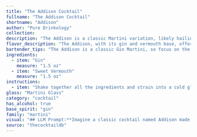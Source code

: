 ```yaml
---
title: "The Addison Cocktail"
fullname: "The Addison Cocktail"
shortname: "Addison"
author: "Pure Drinkology"
collection:
description: "The Addison is a classic Martini variation, likely hailing from the early 20th century.  This gin-based cocktail is part of the Martini family, known for its dry, crisp flavor profile and elegant presentation. "
flavor_description: "The Addison, with its gin and vermouth base, offers a sophisticated and refreshing taste. The botanicals of the gin shine through, creating a bright and complex flavor profile with notes of juniper, citrus, and spice. The vermouth adds a touch of dryness and herbal complexity, balancing the gin's boldness. The result is a well-rounded cocktail that is both invigorating and elegant. "
bartender_tips: "The Addison is a classic Gin Martini, so focus on the gin!  Choose a quality gin with distinct botanicals for a complex flavor profile.  Chill your glass and gin for a crisp experience.  Use a good vermouth for depth, but don't overdo it.  Stir gently to avoid diluting, and garnish with a lemon twist for a touch of citrus. "
ingredients:
  - item: "Gin"
    measure: "1.5 oz"
  - item: "Sweet Vermouth"
    measure: "1.5 oz"
instructions:
  - item: "Shake together all the ingredients and strain into a cold glass."
glass: "Martini Glass"
category: "cocktail"
has_alcohol: true
base_spirit: "gin"
family: "martini"
visual: "## LLM Prompt:**Imagine a classic cocktail named Addison made with gin and vermouth. Describe its appearance in detail, considering the following elements:*** **Color:** What is the overall hue of the cocktail? Is it clear, cloudy, or tinted? Is there a specific shade of color, like a pale gold, deep ruby, or a vibrant emerald?* **Texture:** Is it a smooth, clear liquid? Does it have any visible swirls or layers? Does it have any ice chunks or garnishes that contribute to its texture?* **Garnish:** What, if anything, adorns the top of the cocktail? Consider the color, shape, and size of the garnish. * **Glassware:** What type of glass is the cocktail served in? Is it a classic martini glass, a coupe, or a rocks glass? What effect does the glassware have on the overall appearance of the drink?**Remember to use vivid imagery and sensory details to bring the appearance of the Addison to life.** "
source: "thecocktaildb"
---
```


